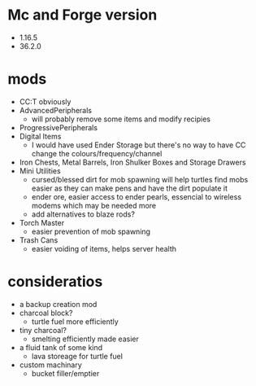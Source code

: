 # Mc and Forge version
* 1.16.5
* 36.2.0

# mods
* CC:T obviously
* AdvancedPeripherals
    * will probably remove some items and modify recipies
* ProgressivePeripherals
* Digital Items
    * I would have used Ender Storage but there's no way to have CC change the colours/frequency/channel
* Iron Chests, Metal Barrels, Iron Shulker Boxes and Storage Drawers
* Mini Utilities
    * cursed/blessed dirt for mob spawning will help turtles find mobs easier as they can make pens and have the dirt populate it
    * ender ore, easier access to ender pearls, essencial to wireless modems which may be needed more
    * add alternatives to blaze rods?
* Torch Master
    * easier prevention of mob spawning
* Trash Cans
    * easier voiding of items, helps server health

# consideratios
* a backup creation mod
* charcoal block?
    * turtle fuel more efficiently
* tiny charcoal?
    * smelting efficiently made easier
* a fluid tank of some kind
    * lava storeage for turtle fuel
* custom machinary
    * bucket filler/emptier